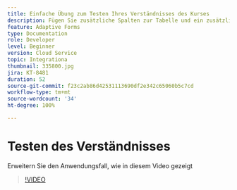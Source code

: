 ```yaml
---
title: Einfache Übung zum Testen Ihres Verständnisses des Kurses
description: Fügen Sie zusätzliche Spalten zur Tabelle und ein zusätzliches Attribut zu den Suchkriterien hinzu
feature: Adaptive Forms
type: Documentation
role: Developer
level: Beginner
version: Cloud Service
topic: Integrationa
thumbnail: 335800.jpg
jira: KT-8481
duration: 52
source-git-commit: f23c2ab86d42531113690df2e342c65060b5c7cd
workflow-type: tm+mt
source-wordcount: '34'
ht-degree: 100%

---
```


# Testen des Verständnisses

Erweitern Sie den Anwendungsfall, wie in diesem Video gezeigt

>[!VIDEO](https://video.tv.adobe.com/v/335800?quality=12&learn=on)

